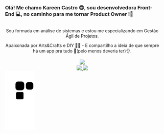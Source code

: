 ##
### Olá! Me chamo Kareen Castro 😎, sou desenvolvedora Front-End 💻, no caminho para me tornar Product Owner !🙌
##
<div align = "center"> 
<p> Sou formada em análise de sistemas e estou me especializando em Gestão Ágil de Projetos. </p>
  <p> Apaixonada por Arts&Crafts e DIY 👩‍🎨 - E compartilho a ideia de que sempre há um app pra tudo 🤙(pelo menos deveria ter)👌.</p> 
</div>
<div align="center">
  <a href="https://www.linkedin.com/in/kareen-castro/" target="_blank"><img src="https://img.shields.io/badge/-LinkedIn-%230077B5?style=for-the-badge&logo=linkedin&logoColor=white" target="_blank"></a>
  </div>
  
  <div align="center">
  <a href="https://github.com/kareenketleen">
  <img height="150em" src="https://github-readme-stats.vercel.app/api?username=kareenketleen&show_icons=true&theme=tokyonight&include_all_commits=true&count_private=true"/>
  <img height="150em" src="https://github-readme-stats.vercel.app/api/top-langs/?username=kareenketleen&layout=compact&langs_count=7&theme=tokyonight"/>  
</div>
  
  <div>
<img src= "https://raw.githubusercontent.com/kareenketleen/kareenketleen/snake_output/github-contribution-grid-snake-dark.svg"/>
</div>
<!--
**kareenketleen/kareenketleen** is a ✨ _special_ ✨ repository because its `README.md` (this file) appears on your GitHub profile.

Here are some ideas to get you started:

- 🔭 I’m currently working on ...
- 🌱 I’m currently learning ...
- 👯 I’m looking to collaborate on ...
- 🤔 I’m looking for help with ...
- 💬 Ask me about ...
- 📫 How to reach me: ...
- 😄 Pronouns: ...
- ⚡ Fun fact: ...
-->
